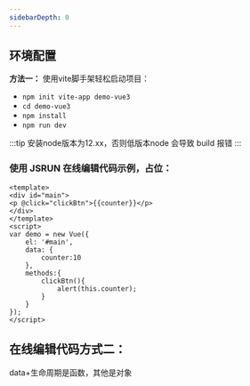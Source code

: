```yaml
---
sidebarDepth: 0
---
```



## 环境配置

**方法一：**
使用vite脚手架轻松启动项目：

- `npm init vite-app demo-vue3`
- `cd demo-vue3`
- `npm install`
- `npm run dev`

:::tip
安装node版本为12.xx，否则低版本node 会导致 build 报错
:::

### 使用 JSRUN 在线编辑代码示例，占位：

<common-code-js-run slug="vkIKp"></common-code-js-run>

```vue
<template>
<div id="main">
<p @click="clickBtn">{{counter}}</p>
</div>
</template>
<script>
var demo = new Vue({
    el: '#main',
    data: {
        counter:10
    },
    methods:{
        clickBtn(){
            alert(this.counter);
        }
    }
});
</script>
```

## 在线编辑代码方式二：

<common-codepen-snippet title="Handling forms: select" slug="KKpGydL" :preview="false" />

data+生命周期是函数，其他是对象